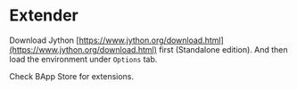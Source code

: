 # Extender

Download Jython [https://www.jython.org/download.html](https://www.jython.org/download.html) first (Standalone edition). And then load the environment under `Options` tab.

Check BApp Store for extensions.
